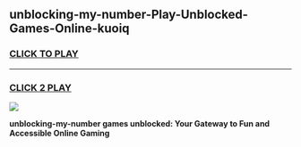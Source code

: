 
## unblocking-my-number-Play-Unblocked-Games-Online-kuoiq
<h3>
<a href="https://premium76.site?title=unblocking-my-number&ref=25A">CLICK TO PLAY</a></h3>
<hr>

<h3>
<a href="https://premium76.site?title=unblocking-my-number&ref=25A">CLICK 2 PLAY</a>
  
</h3>

<a href="https://premium76.site?title=unblocking-my-number&ref=25A"><img src="https://clearcache.store/games.png"></a>


**unblocking-my-number games unblocked: Your Gateway to Fun and Accessible Online Gaming**
